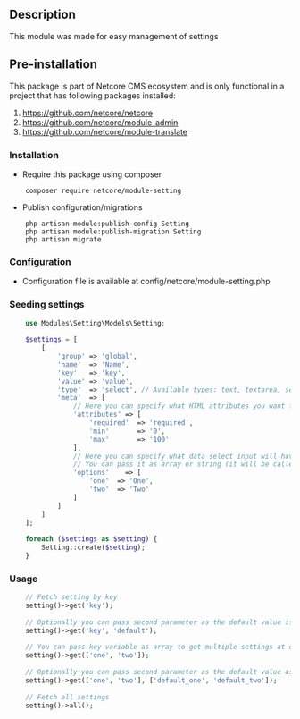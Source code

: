 ## Description
This module was made for easy management of settings

## Pre-installation

This package is part of Netcore CMS ecosystem and is only functional in a project that has following packages
installed:

1. https://github.com/netcore/netcore
2. https://github.com/netcore/module-admin
3. https://github.com/netcore/module-translate

### Installation

 - Require this package using composer
```
    composer require netcore/module-setting
```

 - Publish configuration/migrations
```
    php artisan module:publish-config Setting
    php artisan module:publish-migration Setting
    php artisan migrate
```
 
### Configuration

 - Configuration file is available at config/netcore/module-setting.php

### Seeding settings

```php
    use Modules\Setting\Models\Setting;
	
    $settings = [
        [
            'group' => 'global',
            'name'  => 'Name',
            'key'   => 'key',
            'value' => 'value',
            'type'  => 'select', // Available types: text, textarea, select, checkbox, file
            'meta'  => [
                // Here you can specify what HTML attributes you want for this input
                'attributes' => [
                    'required'  => 'required',
                    'min'       => '0',
                    'max'       => '100'
                ],
                // Here you can specify what data select input will have.
                // You can pass it as array or string (it will be called as a function)
                'options'    => [
                    'one'  => 'One',
                    'two'  => 'Two'
                ]
            ]
        ]
    ];
	
    foreach ($settings as $setting) {
        Setting::create($setting);
    }
```

### Usage

```php
    // Fetch setting by key
    setting()->get('key');
    
    // Optionally you can pass second parameter as the default value if the setting is not found
    setting()->get('key', 'default');
    
    // You can pass key variable as array to get multiple settings at once
    setting()->get(['one', 'two']);
    
    // Optionally you can pass second parameter as the default value as string or array and it will set defaults respectively
    setting()->get(['one', 'two'], ['default_one', 'default_two']);
    
    // Fetch all settings
    setting()->all();
```
